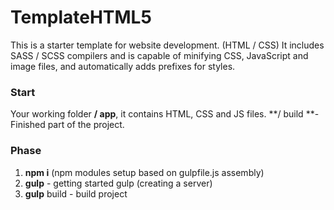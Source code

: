 # TemplateHTML5
 
 This is a starter template for website development. (HTML / CSS) It includes SASS / SCSS compilers and is capable of minifying CSS, JavaScript and image files, and automatically adds prefixes for styles.

### Start

Your working folder **/ app**, it contains HTML, CSS and JS files.
**/ build **- Finished part of the project.

### Phase

1) **npm i** (npm modules setup based on gulpfile.js assembly)
2) **gulp** - getting started gulp (creating a server)
3) **gulp** build - build project
